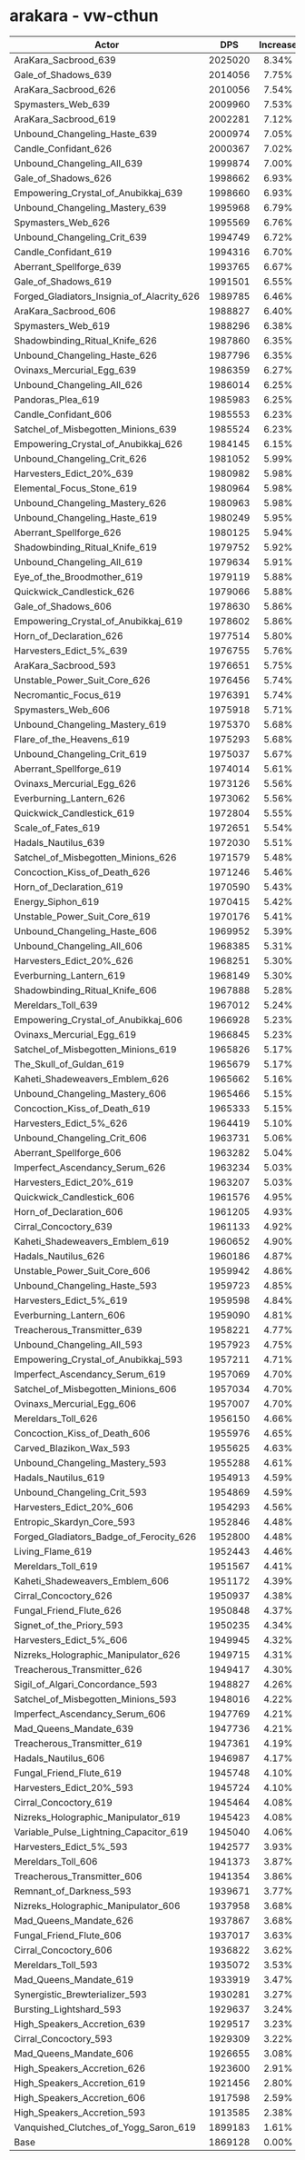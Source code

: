 # arakara - vw-cthun
| Actor | DPS | Increase |
|---|:---:|:---:|
|AraKara_Sacbrood_639|2025020|8.34%|
|Gale_of_Shadows_639|2014056|7.75%|
|AraKara_Sacbrood_626|2010056|7.54%|
|Spymasters_Web_639|2009960|7.53%|
|AraKara_Sacbrood_619|2002281|7.12%|
|Unbound_Changeling_Haste_639|2000974|7.05%|
|Candle_Confidant_626|2000367|7.02%|
|Unbound_Changeling_All_639|1999874|7.00%|
|Gale_of_Shadows_626|1998662|6.93%|
|Empowering_Crystal_of_Anubikkaj_639|1998660|6.93%|
|Unbound_Changeling_Mastery_639|1995968|6.79%|
|Spymasters_Web_626|1995569|6.76%|
|Unbound_Changeling_Crit_639|1994749|6.72%|
|Candle_Confidant_619|1994316|6.70%|
|Aberrant_Spellforge_639|1993765|6.67%|
|Gale_of_Shadows_619|1991501|6.55%|
|Forged_Gladiators_Insignia_of_Alacrity_626|1989785|6.46%|
|AraKara_Sacbrood_606|1988827|6.40%|
|Spymasters_Web_619|1988296|6.38%|
|Shadowbinding_Ritual_Knife_626|1987860|6.35%|
|Unbound_Changeling_Haste_626|1987796|6.35%|
|Ovinaxs_Mercurial_Egg_639|1986359|6.27%|
|Unbound_Changeling_All_626|1986014|6.25%|
|Pandoras_Plea_619|1985983|6.25%|
|Candle_Confidant_606|1985553|6.23%|
|Satchel_of_Misbegotten_Minions_639|1985524|6.23%|
|Empowering_Crystal_of_Anubikkaj_626|1984145|6.15%|
|Unbound_Changeling_Crit_626|1981052|5.99%|
|Harvesters_Edict_20%_639|1980982|5.98%|
|Elemental_Focus_Stone_619|1980964|5.98%|
|Unbound_Changeling_Mastery_626|1980963|5.98%|
|Unbound_Changeling_Haste_619|1980249|5.95%|
|Aberrant_Spellforge_626|1980125|5.94%|
|Shadowbinding_Ritual_Knife_619|1979752|5.92%|
|Unbound_Changeling_All_619|1979634|5.91%|
|Eye_of_the_Broodmother_619|1979119|5.88%|
|Quickwick_Candlestick_626|1979066|5.88%|
|Gale_of_Shadows_606|1978630|5.86%|
|Empowering_Crystal_of_Anubikkaj_619|1978602|5.86%|
|Horn_of_Declaration_626|1977514|5.80%|
|Harvesters_Edict_5%_639|1976755|5.76%|
|AraKara_Sacbrood_593|1976651|5.75%|
|Unstable_Power_Suit_Core_626|1976456|5.74%|
|Necromantic_Focus_619|1976391|5.74%|
|Spymasters_Web_606|1975918|5.71%|
|Unbound_Changeling_Mastery_619|1975370|5.68%|
|Flare_of_the_Heavens_619|1975293|5.68%|
|Unbound_Changeling_Crit_619|1975037|5.67%|
|Aberrant_Spellforge_619|1974014|5.61%|
|Ovinaxs_Mercurial_Egg_626|1973126|5.56%|
|Everburning_Lantern_626|1973062|5.56%|
|Quickwick_Candlestick_619|1972804|5.55%|
|Scale_of_Fates_619|1972651|5.54%|
|Hadals_Nautilus_639|1972030|5.51%|
|Satchel_of_Misbegotten_Minions_626|1971579|5.48%|
|Concoction_Kiss_of_Death_626|1971246|5.46%|
|Horn_of_Declaration_619|1970590|5.43%|
|Energy_Siphon_619|1970415|5.42%|
|Unstable_Power_Suit_Core_619|1970176|5.41%|
|Unbound_Changeling_Haste_606|1969952|5.39%|
|Unbound_Changeling_All_606|1968385|5.31%|
|Harvesters_Edict_20%_626|1968251|5.30%|
|Everburning_Lantern_619|1968149|5.30%|
|Shadowbinding_Ritual_Knife_606|1967888|5.28%|
|Mereldars_Toll_639|1967012|5.24%|
|Empowering_Crystal_of_Anubikkaj_606|1966928|5.23%|
|Ovinaxs_Mercurial_Egg_619|1966845|5.23%|
|Satchel_of_Misbegotten_Minions_619|1965826|5.17%|
|The_Skull_of_Guldan_619|1965679|5.17%|
|Kaheti_Shadeweavers_Emblem_626|1965662|5.16%|
|Unbound_Changeling_Mastery_606|1965466|5.15%|
|Concoction_Kiss_of_Death_619|1965333|5.15%|
|Harvesters_Edict_5%_626|1964419|5.10%|
|Unbound_Changeling_Crit_606|1963731|5.06%|
|Aberrant_Spellforge_606|1963282|5.04%|
|Imperfect_Ascendancy_Serum_626|1963234|5.03%|
|Harvesters_Edict_20%_619|1963207|5.03%|
|Quickwick_Candlestick_606|1961576|4.95%|
|Horn_of_Declaration_606|1961205|4.93%|
|Cirral_Concoctory_639|1961133|4.92%|
|Kaheti_Shadeweavers_Emblem_619|1960652|4.90%|
|Hadals_Nautilus_626|1960186|4.87%|
|Unstable_Power_Suit_Core_606|1959942|4.86%|
|Unbound_Changeling_Haste_593|1959723|4.85%|
|Harvesters_Edict_5%_619|1959598|4.84%|
|Everburning_Lantern_606|1959090|4.81%|
|Treacherous_Transmitter_639|1958221|4.77%|
|Unbound_Changeling_All_593|1957923|4.75%|
|Empowering_Crystal_of_Anubikkaj_593|1957211|4.71%|
|Imperfect_Ascendancy_Serum_619|1957069|4.70%|
|Satchel_of_Misbegotten_Minions_606|1957034|4.70%|
|Ovinaxs_Mercurial_Egg_606|1957007|4.70%|
|Mereldars_Toll_626|1956150|4.66%|
|Concoction_Kiss_of_Death_606|1955976|4.65%|
|Carved_Blazikon_Wax_593|1955625|4.63%|
|Unbound_Changeling_Mastery_593|1955288|4.61%|
|Hadals_Nautilus_619|1954913|4.59%|
|Unbound_Changeling_Crit_593|1954869|4.59%|
|Harvesters_Edict_20%_606|1954293|4.56%|
|Entropic_Skardyn_Core_593|1952846|4.48%|
|Forged_Gladiators_Badge_of_Ferocity_626|1952800|4.48%|
|Living_Flame_619|1952443|4.46%|
|Mereldars_Toll_619|1951567|4.41%|
|Kaheti_Shadeweavers_Emblem_606|1951172|4.39%|
|Cirral_Concoctory_626|1950937|4.38%|
|Fungal_Friend_Flute_626|1950848|4.37%|
|Signet_of_the_Priory_593|1950235|4.34%|
|Harvesters_Edict_5%_606|1949945|4.32%|
|Nizreks_Holographic_Manipulator_626|1949715|4.31%|
|Treacherous_Transmitter_626|1949417|4.30%|
|Sigil_of_Algari_Concordance_593|1948827|4.26%|
|Satchel_of_Misbegotten_Minions_593|1948016|4.22%|
|Imperfect_Ascendancy_Serum_606|1947769|4.21%|
|Mad_Queens_Mandate_639|1947736|4.21%|
|Treacherous_Transmitter_619|1947361|4.19%|
|Hadals_Nautilus_606|1946987|4.17%|
|Fungal_Friend_Flute_619|1945748|4.10%|
|Harvesters_Edict_20%_593|1945724|4.10%|
|Cirral_Concoctory_619|1945464|4.08%|
|Nizreks_Holographic_Manipulator_619|1945423|4.08%|
|Variable_Pulse_Lightning_Capacitor_619|1945040|4.06%|
|Harvesters_Edict_5%_593|1942577|3.93%|
|Mereldars_Toll_606|1941373|3.87%|
|Treacherous_Transmitter_606|1941354|3.86%|
|Remnant_of_Darkness_593|1939671|3.77%|
|Nizreks_Holographic_Manipulator_606|1937958|3.68%|
|Mad_Queens_Mandate_626|1937867|3.68%|
|Fungal_Friend_Flute_606|1937017|3.63%|
|Cirral_Concoctory_606|1936822|3.62%|
|Mereldars_Toll_593|1935072|3.53%|
|Mad_Queens_Mandate_619|1933919|3.47%|
|Synergistic_Brewterializer_593|1930281|3.27%|
|Bursting_Lightshard_593|1929637|3.24%|
|High_Speakers_Accretion_639|1929517|3.23%|
|Cirral_Concoctory_593|1929309|3.22%|
|Mad_Queens_Mandate_606|1926655|3.08%|
|High_Speakers_Accretion_626|1923600|2.91%|
|High_Speakers_Accretion_619|1921456|2.80%|
|High_Speakers_Accretion_606|1917598|2.59%|
|High_Speakers_Accretion_593|1913585|2.38%|
|Vanquished_Clutches_of_Yogg_Saron_619|1899183|1.61%|
|Base|1869128|0.00%|
